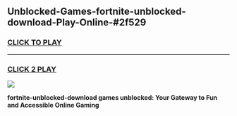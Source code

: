 
## Unblocked-Games-fortnite-unblocked-download-Play-Online-#2f529
<h3>
<a href="https://premium.freeplayer.one?title=fortnite-unblocked-download&ref=24F">CLICK TO PLAY</a></h3>
<hr>

<h3>
<a href="https://premium.freeplayer.one?title=fortnite-unblocked-download&ref=24F">CLICK 2 PLAY</a>
  
</h3>

<a href="https://premium.freeplayer.one?title=fortnite-unblocked-download&ref=24F/"><img src="https://clearcache.store/games.png"></a>


**fortnite-unblocked-download games unblocked: Your Gateway to Fun and Accessible Online Gaming**
